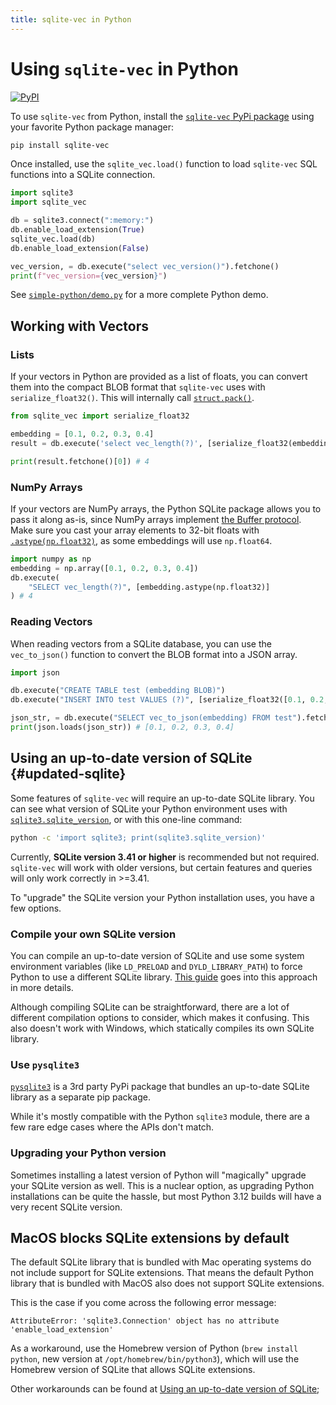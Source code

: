 ```yaml
---
title: sqlite-vec in Python
---
```


# Using `sqlite-vec` in Python

[![PyPI](https://img.shields.io/pypi/v/sqlite-vec.svg?color=blue&logo=python&logoColor=white)](https://pypi.org/project/sqlite-vec/)

To use `sqlite-vec` from Python, install the
[`sqlite-vec` PyPi package](https://pypi.org/project/sqlite-vec/) using your
favorite Python package manager:

```bash
pip install sqlite-vec
```

Once installed, use the `sqlite_vec.load()` function to load `sqlite-vec` SQL
functions into a SQLite connection.

```python
import sqlite3
import sqlite_vec

db = sqlite3.connect(":memory:")
db.enable_load_extension(True)
sqlite_vec.load(db)
db.enable_load_extension(False)

vec_version, = db.execute("select vec_version()").fetchone()
print(f"vec_version={vec_version}")
```

See
[`simple-python/demo.py`](https://github.com/asg017/sqlite-vec/blob/main/examples/simple-python/demo.py)
for a more complete Python demo.

## Working with Vectors

### Lists

If your vectors in Python are provided as a list of floats, you can
convert them into the compact BLOB format that `sqlite-vec` uses with
`serialize_float32()`. This will internally call [`struct.pack()`](https://docs.python.org/3/library/struct.html#struct.pack).

```python
from sqlite_vec import serialize_float32

embedding = [0.1, 0.2, 0.3, 0.4]
result = db.execute('select vec_length(?)', [serialize_float32(embedding)])

print(result.fetchone()[0]) # 4
```

### NumPy Arrays

If your vectors are NumPy arrays, the Python SQLite package allows you to
pass it along as-is, since NumPy arrays implement [the Buffer protocol](https://docs.python.org/3/c-api/buffer.html). Make sure you cast your array elements to 32-bit floats
with
[`.astype(np.float32)`](https://numpy.org/doc/stable/reference/generated/numpy.ndarray.astype.html),
as some embeddings will use `np.float64`.

```python
import numpy as np
embedding = np.array([0.1, 0.2, 0.3, 0.4])
db.execute(
    "SELECT vec_length(?)", [embedding.astype(np.float32)]
) # 4
```

### Reading Vectors

When reading vectors from a SQLite database, you can use the `vec_to_json()` function to convert the BLOB format into a JSON array.

```python
import json

db.execute("CREATE TABLE test (embedding BLOB)")
db.execute("INSERT INTO test VALUES (?)", [serialize_float32([0.1, 0.2, 0.3, 0.4])])

json_str, = db.execute("SELECT vec_to_json(embedding) FROM test").fetchone()
print(json.loads(json_str)) # [0.1, 0.2, 0.3, 0.4]
```


## Using an up-to-date version of SQLite {#updated-sqlite}

Some features of `sqlite-vec` will require an up-to-date SQLite library. You can
see what version of SQLite your Python environment uses with
[`sqlite3.sqlite_version`](https://docs.python.org/3/library/sqlite3.html#sqlite3.sqlite_version),
or with this one-line command:

```bash
python -c 'import sqlite3; print(sqlite3.sqlite_version)'
```

Currently, **SQLite version 3.41 or higher** is recommended but not required.
`sqlite-vec` will work with older versions, but certain features and queries will
only work correctly in >=3.41.

To "upgrade" the SQLite version your Python installation uses, you have a few
options.

### Compile your own SQLite version

You can compile an up-to-date version of SQLite and use some system environment
variables (like `LD_PRELOAD` and `DYLD_LIBRARY_PATH`) to force Python to use a
different SQLite library.
[This guide](https://til.simonwillison.net/sqlite/sqlite-version-macos-python)
goes into this approach in more details.

Although compiling SQLite can be straightforward, there are a lot of different
compilation options to consider, which makes it confusing. This also doesn't
work with Windows, which statically compiles its own SQLite library.

### Use `pysqlite3`

[`pysqlite3`](https://github.com/coleifer/pysqlite3) is a 3rd party PyPi package
that bundles an up-to-date SQLite library as a separate pip package.

While it's mostly compatible with the Python `sqlite3` module, there are a few
rare edge cases where the APIs don't match.

### Upgrading your Python version

Sometimes installing a latest version of Python will "magically" upgrade your
SQLite version as well. This is a nuclear option, as upgrading Python
installations can be quite the hassle, but most Python 3.12 builds will have a
very recent SQLite version.


## MacOS blocks SQLite extensions by default

The default SQLite library that is bundled with Mac operating systems do not include support for SQLite extensions. That means the default Python library that is bundled with MacOS also does not support SQLite extensions.

This is the case if you come across the following error message:

```
AttributeError: 'sqlite3.Connection' object has no attribute 'enable_load_extension'
```

As a workaround, use the Homebrew version of Python (`brew install python`, new version at `/opt/homebrew/bin/python3`), which will use the Homebrew version of SQLite that allows SQLite extensions.

Other workarounds can be found at [Using an up-to-date version of SQLite](#updated-sqlite);

